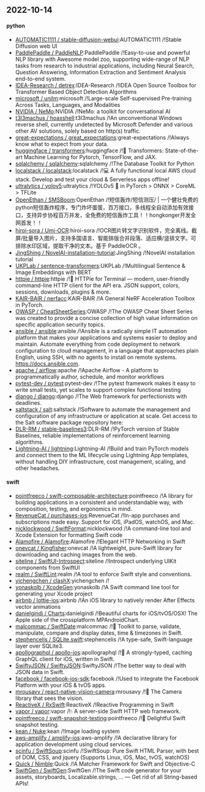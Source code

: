 ## 2022-10-14

#### python
* [AUTOMATIC1111 / stable-diffusion-webui](https://github.com/AUTOMATIC1111/stable-diffusion-webui):AUTOMATIC1111 /!Stable Diffusion web UI
* [PaddlePaddle / PaddleNLP](https://github.com/PaddlePaddle/PaddleNLP):PaddlePaddle /!Easy-to-use and powerful NLP library with Awesome model zoo, supporting wide-range of NLP tasks from research to industrial applications, including Neural Search, Question Answering, Information Extraction and Sentiment Analysis end-to-end system.
* [IDEA-Research / detrex](https://github.com/IDEA-Research/detrex):IDEA-Research /!IDEA Open Source Toolbox for Transformer Based Object Detection Algorithms
* [microsoft / unilm](https://github.com/microsoft/unilm):microsoft /!Large-scale Self-supervised Pre-training Across Tasks, Languages, and Modalities
* [NVIDIA / NeMo](https://github.com/NVIDIA/NeMo):NVIDIA /!NeMo: a toolkit for conversational AI
* [t3l3machus / hoaxshell](https://github.com/t3l3machus/hoaxshell):t3l3machus /!An unconventional Windows reverse shell, currently undetected by Microsoft Defender and various other AV solutions, solely based on http(s) traffic.
* [great-expectations / great_expectations](https://github.com/great-expectations/great_expectations):great-expectations /!Always know what to expect from your data.
* [huggingface / transformers](https://github.com/huggingface/transformers):huggingface /!🤗
Transformers: State-of-the-art Machine Learning for Pytorch, TensorFlow, and JAX.
* [sqlalchemy / sqlalchemy](https://github.com/sqlalchemy/sqlalchemy):sqlalchemy /!The Database Toolkit for Python
* [localstack / localstack](https://github.com/localstack/localstack):localstack /!💻
A fully functional local AWS cloud stack. Develop and test your cloud & Serverless apps offline!
* [ultralytics / yolov5](https://github.com/ultralytics/yolov5):ultralytics /!YOLOv5
🚀
in PyTorch > ONNX > CoreML > TFLite
* [OpenEthan / SMSBoom](https://github.com/OpenEthan/SMSBoom):OpenEthan /!短信轰炸/短信测压/ | 一个健壮免费的python短信轰炸程序，专门炸坏蛋蛋，百万接口，多线程全自动添加有效接口，支持异步协程百万并发，全免费的短信轰炸工具！！hongkonger开发全网首发！！
* [hiroi-sora / Umi-OCR](https://github.com/hiroi-sora/Umi-OCR):hiroi-sora /!OCR图片转文字识别软件，完全离线。截屏/批量导入图片，支持多国语言、智能排版合并段落、适应横/竖排文字。可排除水印区域，提取干净的文本。基于 PaddleOCR 。
* [JingShing / NovelAI-installation-tutorial](https://github.com/JingShing/NovelAI-installation-tutorial):JingShing /!NovelAI installation tutorial
* [UKPLab / sentence-transformers](https://github.com/UKPLab/sentence-transformers):UKPLab /!Multilingual Sentence & Image Embeddings with BERT
* [httpie / httpie](https://github.com/httpie/httpie):httpie /!🥧
HTTPie for Terminal — modern, user-friendly command-line HTTP client for the API era. JSON support, colors, sessions, downloads, plugins & more.
* [KAIR-BAIR / nerfacc](https://github.com/KAIR-BAIR/nerfacc):KAIR-BAIR /!A General NeRF Acceleration Toolbox in PyTorch.
* [OWASP / CheatSheetSeries](https://github.com/OWASP/CheatSheetSeries):OWASP /!The OWASP Cheat Sheet Series was created to provide a concise collection of high value information on specific application security topics.
* [ansible / ansible](https://github.com/ansible/ansible):ansible /!Ansible is a radically simple IT automation platform that makes your applications and systems easier to deploy and maintain. Automate everything from code deployment to network configuration to cloud management, in a language that approaches plain English, using SSH, with no agents to install on remote systems. https://docs.ansible.com.
* [apache / airflow](https://github.com/apache/airflow):apache /!Apache Airflow - A platform to programmatically author, schedule, and monitor workflows
* [pytest-dev / pytest](https://github.com/pytest-dev/pytest):pytest-dev /!The pytest framework makes it easy to write small tests, yet scales to support complex functional testing
* [django / django](https://github.com/django/django):django /!The Web framework for perfectionists with deadlines.
* [saltstack / salt](https://github.com/saltstack/salt):saltstack /!Software to automate the management and configuration of any infrastructure or application at scale. Get access to the Salt software package repository here:
* [DLR-RM / stable-baselines3](https://github.com/DLR-RM/stable-baselines3):DLR-RM /!PyTorch version of Stable Baselines, reliable implementations of reinforcement learning algorithms.
* [Lightning-AI / lightning](https://github.com/Lightning-AI/lightning):Lightning-AI /!Build and train PyTorch models and connect them to the ML lifecycle using Lightning App templates, without handling DIY infrastructure, cost management, scaling, and other headaches.

#### swift
* [pointfreeco / swift-composable-architecture](https://github.com/pointfreeco/swift-composable-architecture):pointfreeco /!A library for building applications in a consistent and understandable way, with composition, testing, and ergonomics in mind.
* [RevenueCat / purchases-ios](https://github.com/RevenueCat/purchases-ios):RevenueCat /!In-app purchases and subscriptions made easy. Support for iOS, iPadOS, watchOS, and Mac.
* [nicklockwood / SwiftFormat](https://github.com/nicklockwood/SwiftFormat):nicklockwood /!A command-line tool and Xcode Extension for formatting Swift code
* [Alamofire / Alamofire](https://github.com/Alamofire/Alamofire):Alamofire /!Elegant HTTP Networking in Swift
* [onevcat / Kingfisher](https://github.com/onevcat/Kingfisher):onevcat /!A lightweight, pure-Swift library for downloading and caching images from the web.
* [siteline / SwiftUI-Introspect](https://github.com/siteline/SwiftUI-Introspect):siteline /!Introspect underlying UIKit components from SwiftUI
* [realm / SwiftLint](https://github.com/realm/SwiftLint):realm /!A tool to enforce Swift style and conventions.
* [yichengchen / clashX](https://github.com/yichengchen/clashX):yichengchen /!
* [yonaskolb / XcodeGen](https://github.com/yonaskolb/XcodeGen):yonaskolb /!A Swift command line tool for generating your Xcode project
* [airbnb / lottie-ios](https://github.com/airbnb/lottie-ios):airbnb /!An iOS library to natively render After Effects vector animations
* [danielgindi / Charts](https://github.com/danielgindi/Charts):danielgindi /!Beautiful charts for iOS/tvOS/OSX! The Apple side of the crossplatform MPAndroidChart.
* [malcommac / SwiftDate](https://github.com/malcommac/SwiftDate):malcommac /!🐔
Toolkit to parse, validate, manipulate, compare and display dates, time & timezones in Swift.
* [stephencelis / SQLite.swift](https://github.com/stephencelis/SQLite.swift):stephencelis /!A type-safe, Swift-language layer over SQLite3.
* [apollographql / apollo-ios](https://github.com/apollographql/apollo-ios):apollographql /!📱
A strongly-typed, caching GraphQL client for iOS, written in Swift.
* [SwiftyJSON / SwiftyJSON](https://github.com/SwiftyJSON/SwiftyJSON):SwiftyJSON /!The better way to deal with JSON data in Swift.
* [facebook / facebook-ios-sdk](https://github.com/facebook/facebook-ios-sdk):facebook /!Used to integrate the Facebook Platform with your iOS & tvOS apps.
* [mrousavy / react-native-vision-camera](https://github.com/mrousavy/react-native-vision-camera):mrousavy /!📸
The Camera library that sees the vision.
* [ReactiveX / RxSwift](https://github.com/ReactiveX/RxSwift):ReactiveX /!Reactive Programming in Swift
* [vapor / vapor](https://github.com/vapor/vapor):vapor /!💧
A server-side Swift HTTP web framework.
* [pointfreeco / swift-snapshot-testing](https://github.com/pointfreeco/swift-snapshot-testing):pointfreeco /!📸
Delightful Swift snapshot testing.
* [kean / Nuke](https://github.com/kean/Nuke):kean /!Image loading system
* [aws-amplify / amplify-ios](https://github.com/aws-amplify/amplify-ios):aws-amplify /!A declarative library for application development using cloud services.
* [scinfu / SwiftSoup](https://github.com/scinfu/SwiftSoup):scinfu /!SwiftSoup: Pure Swift HTML Parser, with best of DOM, CSS, and jquery (Supports Linux, iOS, Mac, tvOS, watchOS)
* [Quick / Nimble](https://github.com/Quick/Nimble):Quick /!A Matcher Framework for Swift and Objective-C
* [SwiftGen / SwiftGen](https://github.com/SwiftGen/SwiftGen):SwiftGen /!The Swift code generator for your assets, storyboards, Localizable.strings, … — Get rid of all String-based APIs!
